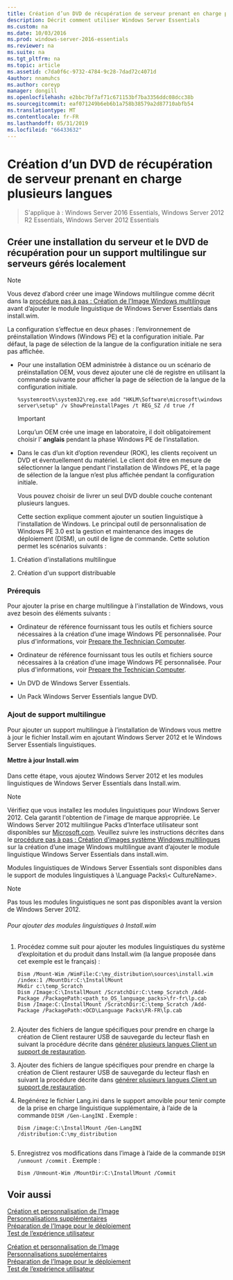 ```yaml
---
title: Création d’un DVD de récupération de serveur prenant en charge plusieurs langues
description: Décrit comment utiliser Windows Server Essentials
ms.custom: na
ms.date: 10/03/2016
ms.prod: windows-server-2016-essentials
ms.reviewer: na
ms.suite: na
ms.tgt_pltfrm: na
ms.topic: article
ms.assetid: c7da0f6c-9732-4784-9c28-7dad72c4071d
4author: nnamuhcs
ms.author: coreyp
manager: dongill
ms.openlocfilehash: e2bbc7bf7af71c671153bf7ba3356ddc08dcc38b
ms.sourcegitcommit: eaf071249b6eb6b1a758b38579a2d87710abfb54
ms.translationtype: MT
ms.contentlocale: fr-FR
ms.lasthandoff: 05/31/2019
ms.locfileid: "66433632"
---
```

# <a name="create-a-server-recovery-dvd-for-multi-language-support"></a>Création d’un DVD de récupération de serveur prenant en charge plusieurs langues

>S'applique à : Windows Server 2016 Essentials, Windows Server 2012 R2 Essentials, Windows Server 2012 Essentials

##  <a name="BKMK_MLHeadedRecovery"></a> Créer une installation du serveur et le DVD de récupération pour un support multilingue sur serveurs gérés localement  
  
> [!NOTE]
>  Vous devez d’abord créer une image Windows multilingue comme décrit dans la [procédure pas à pas : Création de l’Image Windows multilingue](https://technet.microsoft.com/library/jj126995) avant d’ajouter le module linguistique de Windows Server Essentials dans install.wim.  
  
 La configuration s’effectue en deux phases : l’environnement de préinstallation Windows (Windows PE) et la configuration initiale. Par défaut, la page de sélection de la langue de la configuration initiale ne sera pas affichée.  
  
- Pour une installation OEM administrée à distance ou un scénario de préinstallation OEM, vous devez ajouter une clé de registre en utilisant la commande suivante pour afficher la page de sélection de la langue de la configuration initiale.  
  
  ```  
  %systemroot%\system32\reg.exe add "HKLM\Software\microsoft\windows server\setup" /v ShowPreinstallPages /t REG_SZ /d true /f  
  ```  
  
  > [!IMPORTANT]
  >  Lorqu’un OEM crée une image en laboratoire, il doit obligatoirement choisir l’ **anglais** pendant la phase Windows PE de l’installation.  
  
- Dans le cas d’un kit d’option revendeur (ROK), les clients reçoivent un DVD et éventuellement du matériel. Le client doit être en mesure de sélectionner la langue pendant l'installation de Windows PE, et la page de sélection de la langue n’est plus affichée pendant la configuration initiale.  
  
  Vous pouvez choisir de livrer un seul DVD double couche contenant plusieurs langues.  
  
  Cette section explique comment ajouter un soutien linguistique à l'installation de Windows. Le principal outil de personnalisation de Windows PE 3.0 est la gestion et maintenance des images de déploiement (DISM), un outil de ligne de commande. Cette solution permet les scénarios suivants :  
  
1.  Création d'installations multilingue  
  
2.  Création d'un support distribuable  
  
### <a name="prerequisites"></a>Prérequis  
 Pour ajouter la prise en charge multilingue à l'installation de Windows, vous avez besoin des éléments suivants :  
  

-   Ordinateur de référence fournissant tous les outils et fichiers source nécessaires à la création d’une image Windows PE personnalisée. Pour plus d'informations, voir [Prepare the Technician Computer](Prepare-the-Technician-Computer.md).  

-   Ordinateur de référence fournissant tous les outils et fichiers source nécessaires à la création d’une image Windows PE personnalisée. Pour plus d'informations, voir [Prepare the Technician Computer](../install/Prepare-the-Technician-Computer.md).  

  
-   Un DVD de Windows Server Essentials.  
  
-   Un Pack Windows Server Essentials langue DVD.  
  
###  <a name="BKMK_Steps"></a> Ajout de support multilingue  
 Pour ajouter un support multilingue à l’installation de Windows vous mettre à jour le fichier Install.wim en ajoutant Windows Server 2012 et le Windows Server Essentials linguistiques.  
  
#### <a name="update-installwim"></a>Mettre à jour Install.wim  
 Dans cette étape, vous ajoutez Windows Server 2012 et les modules linguistiques de Windows Server Essentials dans Install.wim.  
  
> [!NOTE]
>  Vérifiez que vous installez les modules linguistiques pour Windows Server 2012. Cela garantit l'obtention de l'image de marque appropriée. Le Windows Server 2012 multilingue Packs d’Interface utilisateur sont disponibles sur [Microsoft.com](https://www.microsoft.com/OEM/en/installation/downloads/Pages/technical-downloads.aspx). Veuillez suivre les instructions décrites dans le [procédure pas à pas : Création d’images système Windows multilingues](https://technet.microsoft.com/library/jj126995.aspx) sur la création d’une image Windows multilingue avant d’ajouter le module linguistique Windows Server Essentials dans install.wim.  
>   
>  Modules linguistiques de Windows Server Essentials sont disponibles dans le support de modules linguistiques à \Language Packs\\< CultureName\>.  
  
> [!NOTE]
>  Pas tous les modules linguistiques ne sont pas disponibles avant la version de Windows Server 2012.  
  
###### <a name="to-add-language-packs-to-installwim"></a>Pour ajouter des modules linguistiques à Install.wim  
  
1.  Procédez comme suit pour ajouter les modules linguistiques du système d’exploitation et du produit dans Install.wim (la langue proposée dans cet exemple est le français) :  
  
    ```  
    Dism /Mount-Wim /WimFile:C:\my_distribution\sources\install.wim /index:1 /MountDir:C:\InstallMount  
    Mkdir c:\temp_Scratch  
    Dism /Image:C:\InstallMount /ScratchDir:C:\temp_Scratch /Add-Package /PackagePath:<path_to_OS_language_packs>\fr-fr\lp.cab  
    Dism /Image:C:\InstallMount /ScratchDir:C:\temp_Scratch /Add-Package /PackagePath:<OCD\Language Packs\FR-FR\lp.cab  
  
    ```  
  

2.  Ajouter des fichiers de langue spécifiques pour prendre en charge la création de Client restaurer USB de sauvegarde du lecteur flash en suivant la procédure décrite dans [générer plusieurs langues Client un support de restauration](Build-Multi-Language-Client-Restore-Media.md).  

2.  Ajouter des fichiers de langue spécifiques pour prendre en charge la création de Client restaurer USB de sauvegarde du lecteur flash en suivant la procédure décrite dans [générer plusieurs langues Client un support de restauration](../install/Build-Multi-Language-Client-Restore-Media.md).  

  
3.  Regénérez le fichier Lang.ini dans le support amovible pour tenir compte de la prise en charge linguistique supplémentaire, à l’aide de la commande `DISM /Gen-LangINI` . Exemple :  
  
    ```  
    Dism /image:C:\InstallMount /Gen-LangINI /distribution:C:\my_distribution  
  
    ```  
  
4.  Enregistrez vos modifications dans l’image à l’aide de la commande `DISM /unmount /commit` . Exemple :  
  
    ```  
    Dism /Unmount-Wim /MountDir:C:\InstallMount /Commit  
    ```  
  
## <a name="see-also"></a>Voir aussi  

 [Création et personnalisation de l’Image](Creating-and-Customizing-the-Image.md)   
 [Personnalisations supplémentaires](Additional-Customizations.md)   
 [Préparation de l’Image pour le déploiement](Preparing-the-Image-for-Deployment.md)   
 [Test de l’expérience utilisateur](Testing-the-Customer-Experience.md)

 [Création et personnalisation de l’Image](../install/Creating-and-Customizing-the-Image.md)   
 [Personnalisations supplémentaires](../install/Additional-Customizations.md)   
 [Préparation de l’Image pour le déploiement](../install/Preparing-the-Image-for-Deployment.md)   
 [Test de l’expérience utilisateur](../install/Testing-the-Customer-Experience.md)

